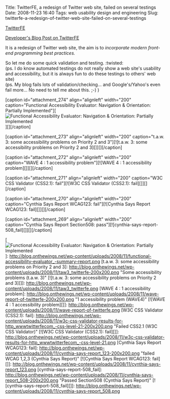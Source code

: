 Title: TwitterFE, a redesign of Twitter web site, failed on several testings
Date: 2008-11-23 16:40
Tags: web usability design and engineering
Slug: twitterfe-a-redesign-of-twitter-web-site-failed-on-several-testings

[TwitterFE][]

[Developer's Blog Post on TwitterFE][]

It is a redesign of Twitter web site, the aim is to <cite>incorporate
modern front-end programming best practices.</cite>

So let me do some quick validation and testing. :twisted:  
(ps. I do know automated testings do not really show a web site's
usability and accessibility, but it is always fun to do these testings
to others' web site)  
(ps. My blog fails lots of validation/checking... and Google's/Yahoo's
even fail more... No need to tell me about this. ;-) )

[caption id="attachment\_274" align="alignleft" width="200"
caption="Functional Accessibility Evaluator: Navigation & Orientation:
Partially Implemented"][![Functional Accessibility Evaluator: Navigation
& Orientation: Partially Implemented][]][][/caption]

[caption id="attachment\_273" align="alignleft" width="200"
caption="t.a.w. 3: some accessibility problems on Priority 2 and
3"][![t.a.w. 3: some accessibility problems on Priority 2 and
3][]][][/caption]

[caption id="attachment\_272" align="alignleft" width="200"
caption="WAVE 4 : 1 accessibility problem"][![WAVE 4 : 1 accessibility
problem][]][][/caption]

[caption id="attachment\_271" align="alignleft" width="200" caption="W3C
CSS Validator (CSS2.1): fail"][![W3C CSS Validator (CSS2.1):
fail][]][][/caption]

[caption id="attachment\_270" align="alignleft" width="200"
caption="Cynthia Says Report WCAG123: fail"][![Cynthia Says Report
WCAG123: fail][]][][/caption]

[caption id="attachment\_269" align="alignleft" width="200"
caption="Cynthia Says Report Section508:
pass"][![cynthia-says-report-508\_fail][]][][/caption]

  [TwitterFE]: http://www.twitterfe.com/
  [Developer's Blog Post on TwitterFE]: http://www.niallkennedy.com/blog/2008/11/twitter-front-end-rewrite.html
  [Functional Accessibility Evaluator: Navigation & Orientation:
  Partially Implemented]: http://blog.onthewings.net/wp-content/uploads/2008/11/functional-accessibility-evaluator_-summary-report-200x200.png
    "Navigation & Orientation: Partially Implemented (Functional Accessibility Evaluator)"
  [![Functional Accessibility Evaluator: Navigation & Orientation:
  Partially Implemented][]]: http://blog.onthewings.net/wp-content/uploads/2008/11/functional-accessibility-evaluator_-summary-report.png
  [t.a.w. 3: some accessibility problems on Priority 2 and 3]: http://blog.onthewings.net/wp-content/uploads/2008/11/taw3_twitterfe-200x200.png
    "Some accessibility problems (t.a.w. 3)"
  [![t.a.w. 3: some accessibility problems on Priority 2 and 3][]]: http://blog.onthewings.net/wp-content/uploads/2008/11/taw3_twitterfe.png
  [WAVE 4 : 1 accessibility problem]: http://blog.onthewings.net/wp-content/uploads/2008/11/wave-report-of-twitterfe-200x200.png
    "1 accessibility problem (WAVE4)"
  [![WAVE 4 : 1 accessibility problem][]]: http://blog.onthewings.net/wp-content/uploads/2008/11/wave-report-of-twitterfe.png
  [W3C CSS Validator (CSS2.1): fail]: http://blog.onthewings.net/wp-content/uploads/2008/11/w3c-css-validator-results-for-http_wwwtwitterfecom_-css-level-21-200x200.png
    "Failed CSS2.1 (W3C CSS Validator)"
  [![W3C CSS Validator (CSS2.1): fail][]]: http://blog.onthewings.net/wp-content/uploads/2008/11/w3c-css-validator-results-for-http_wwwtwitterfecom_-css-level-21.png
  [Cynthia Says Report WCAG123: fail]: http://blog.onthewings.net/wp-content/uploads/2008/11/cynthia-says-report_123-200x200.png
    "failed WCAG 1,2,3 (Cynthia Says Report)"
  [![Cynthia Says Report WCAG123: fail][]]: http://blog.onthewings.net/wp-content/uploads/2008/11/cynthia-says-report_123.png
  [cynthia-says-report-508\_fail]: http://blog.onthewings.net/wp-content/uploads/2008/11/cynthia-says-report_508-200x200.png
    "Passed Section508 (Cynthia Says Report)"
  [![cynthia-says-report-508\_fail][]]: http://blog.onthewings.net/wp-content/uploads/2008/11/cynthia-says-report_508.png
